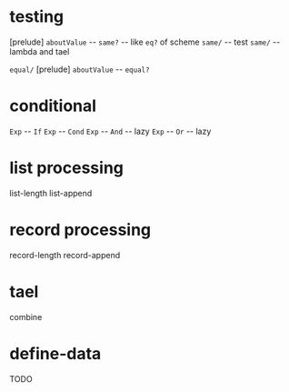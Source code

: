 # testing

[prelude] `aboutValue` -- `same?` -- like `eq?` of scheme
`same/` -- test
`same/` -- lambda and tael

`equal/`
[prelude] `aboutValue` -- `equal?`

# conditional

`Exp` -- `If`
`Exp` -- `Cond`
`Exp` -- `And` -- lazy
`Exp` -- `Or` -- lazy

# list processing

list-length
list-append

# record processing

record-length
record-append

# tael

combine

# define-data

TODO
